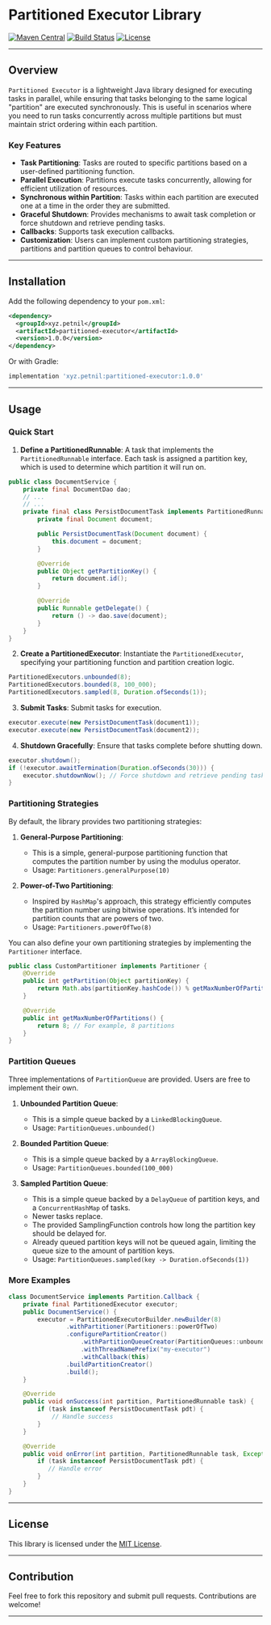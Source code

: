 # Partitioned Executor Library

[![Maven Central](https://img.shields.io/maven-central/v/com.example/partitioned-executor.svg?label=Maven%20Central)](https://search.maven.org/search?q=g:com.example%20a:partitioned-executor)
[![Build Status](https://img.shields.io/github/workflow/status/your-repo/partitioned-executor/CI)](https://github.com/your-repo/partitioned-executor/actions)
[![License](https://img.shields.io/github/license/your-repo/partitioned-executor)](https://opensource.org/licenses/MIT)

---

## Overview

`Partitioned Executor` is a lightweight Java library designed for executing tasks in parallel, while ensuring that tasks belonging to the same logical "partition" are executed synchronously. This is useful in scenarios where you need to run tasks concurrently across multiple partitions but must maintain strict ordering within each partition.

### Key Features

- **Task Partitioning**: Tasks are routed to specific partitions based on a user-defined partitioning function.
- **Parallel Execution**: Partitions execute tasks concurrently, allowing for efficient utilization of resources.
- **Synchronous within Partition**: Tasks within each partition are executed one at a time in the order they are submitted.
- **Graceful Shutdown**: Provides mechanisms to await task completion or force shutdown and retrieve pending tasks.
- **Callbacks**: Supports task execution callbacks.
- **Customization**: Users can implement custom partitioning strategies, partitions and partition queues to control behaviour.

---

## Installation

Add the following dependency to your `pom.xml`:

```xml
<dependency>
  <groupId>xyz.petnil</groupId>
  <artifactId>partitioned-executor</artifactId>
  <version>1.0.0</version>
</dependency>
```

Or with Gradle:

```gradle
implementation 'xyz.petnil:partitioned-executor:1.0.0'
```

---

## Usage

### Quick Start

1. **Define a PartitionedRunnable**: A task that implements the `PartitionedRunnable` interface. Each task is assigned a partition key, which is used to determine which partition it will run on.

```java
public class DocumentService {
    private final DocumentDao dao;
    // ...
    // ...
    private final class PersistDocumentTask implements PartitionedRunnable {
        private final Document document;

        public PersistDocumentTask(Document document) {
            this.document = document;
        }

        @Override
        public Object getPartitionKey() {
            return document.id();
        }

        @Override
        public Runnable getDelegate() {
            return () -> dao.save(document);
        }
    }
}
```

2. **Create a PartitionedExecutor**: Instantiate the `PartitionedExecutor`, specifying your partitioning function and partition creation logic.

```java
PartitionedExecutors.unbounded(8);
PartitionedExecutors.bounded(8, 100_000);
PartitionedExecutors.sampled(8, Duration.ofSeconds(1));
```

3. **Submit Tasks**: Submit tasks for execution.

```java
executor.execute(new PersistDocumentTask(document1));
executor.execute(new PersistDocumentTask(document2));
```

4. **Shutdown Gracefully**: Ensure that tasks complete before shutting down.

```java
executor.shutdown();
if (!executor.awaitTermination(Duration.ofSeconds(30))) {
    executor.shutdownNow(); // Force shutdown and retrieve pending tasks
}
```

### Partitioning Strategies

By default, the library provides two partitioning strategies:

1. **General-Purpose Partitioning**:
    - This is a simple, general-purpose partitioning function that computes the partition number by using the modulus operator.
    - Usage: `Partitioners.generalPurpose(10)`

2. **Power-of-Two Partitioning**:
    - Inspired by `HashMap`'s approach, this strategy efficiently computes the partition number using bitwise operations. It’s intended for partition counts that are powers of two.
    - Usage: `Partitioners.powerOfTwo(8)`

You can also define your own partitioning strategies by implementing the `Partitioner` interface.

```java
public class CustomPartitioner implements Partitioner {
    @Override
    public int getPartition(Object partitionKey) {
        return Math.abs(partitionKey.hashCode()) % getMaxNumberOfPartitions();
    }

    @Override
    public int getMaxNumberOfPartitions() {
        return 8; // For example, 8 partitions
    }
}
```

### Partition Queues

Three implementations of `PartitionQueue` are provided. Users are free to implement their own.

1. **Unbounded Partition Queue**:
   - This is a simple queue backed by a `LinkedBlockingQueue`.
   - Usage: `PartitionQueues.unbounded()`

2. **Bounded Partition Queue**:
   - This is a simple queue backed by a `ArrayBlockingQueue`.
   - Usage: `PartitionQueues.bounded(100_000)`

2. **Sampled Partition Queue**:
   - This is a simple queue backed by a `DelayQueue` of partition keys, and a `ConcurrentHashMap` of tasks.
   - Newer tasks replace.
   - The provided SamplingFunction controls how long the partition key should be delayed for.
   - Already queued partition keys will not be queued again, limiting the queue size to the amount of partition keys.
   - Usage: `PartitionQueues.sampled(key -> Duration.ofSeconds(1))`

### More Examples
```java
class DocumentService implements Partition.Callback {
    private final PartitionedExecutor executor;
    public DocumentService() {
        executor = PartitionedExecutorBuilder.newBuilder(8)
                .withPartitioner(Partitioners::powerOfTwo)
                .configurePartitionCreator()
                    .withPartitionQueueCreator(PartitionQueues::unbounded)
                    .withThreadNamePrefix("my-executor")
                    .withCallback(this)
                .buildPartitionCreator()
                .build();
    }

    @Override
    public void onSuccess(int partition, PartitionedRunnable task) {
        if (task instanceof PersistDocumentTask pdt) {
            // Handle success
        }
    }

    @Override
    public void onError(int partition, PartitionedRunnable task, Exception exception) {
        if (task instanceof PersistDocumentTask pdt) {
           // Handle error
        }
    }
}
```

---

## License

This library is licensed under the [MIT License](LICENSE).

---

## Contribution

Feel free to fork this repository and submit pull requests. Contributions are welcome!

---